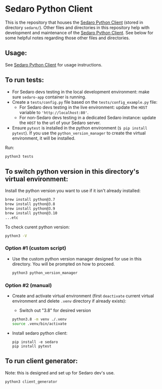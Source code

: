 # Sedaro Python Client

This is the repository that houses the [Sedaro Python Client](https://github.com/sedaro/sedaro-python/tree/main/sedaro) (stored in directory `sedaro/`). Other files and directories in this repository help with development and maintenance of the [Sedaro Python Client](https://github.com/sedaro/sedaro-python/tree/main/sedaro). See below for some helpful notes regarding those other files and directories.

## Usage:

See [Sedaro Python Client](./sedaro/README.md) for usage instructions.

## To run tests:

- For Sedaro devs testing in the local development environment: make sure `sedaro-app` container is running.
- Create a `tests/config.py` file based on the `tests/config_example.py` file:
  - For Sedaro devs testing in the live environment: update the `HOST` variable to `'http://localhost:80'`.
  - For non-Sedaro devs testing in a dedicated Sedaro instance: update the `HOST` to the url of your Sedaro server.
- Ensure `pytest` is installed in the python environment (`$ pip install pytest`). If you use the `python_version_manager` to create the virtual environment, it will be installed.

Run:

```zsh
python3 tests
```

## To switch python version in this directory's virtual environment:

Install the python version you want to use if it isn't already installed:

```zsh
brew install python@3.7
brew install python@3.8
brew install python@3.9
brew install python@3.10
...etc
```

To check curent python version:

```zsh
python3 -V
```

### Option #1 (custom script)

- Use the custom python version manager designed for use in this directory. You will be prompted on how to proceed.

  ```zsh
  python3 python_version_manager
  ```

### Option #2 (manual)

- Create and activate virtual environment (first `deactivate` current virtual environment and delete `.venv` directory if already exists):

  - Switch out "3.8" for desired version
  ```zsh
  python3.8 -m venv ./.venv
  source .venv/bin/activate
  ```

- Install sedaro python client:

  ```
  pip install -e sedaro
  pip install pytest
  ```

## To run client generator:

Note: this is designed and set up for Sedaro dev's use.

```zsh
python3 client_generator
```
